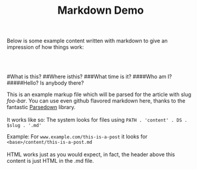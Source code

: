 <header class="this-is-html">
	<h1>Markdown Demo</h1>
</header>
<p>Below is some example content written with markdown to give an impression of how things work:</p>
<br/><br/>

#What is this?
##Where isthis?
###What time is it?
####Who am I?
#####Hello? Is anybody there?

This is an example markup file which will be parsed for the article with slug *foo-bar*.
You can use even github flavored markdown here, thanks to the fantastic [Parsedown](https://github.com/erusev/parsedown) library.
<br/><br/>
It works like so: The system looks for files using `PATH . 'content' . DS . $slug . '.md'`

Example: For `www.example.com/this-is-a-post` it looks for `<base>/content/this-is-a-post.md`  
<br/>
HTML works just as you would expect, in fact, the header above this content is just HTML in the .md file.
